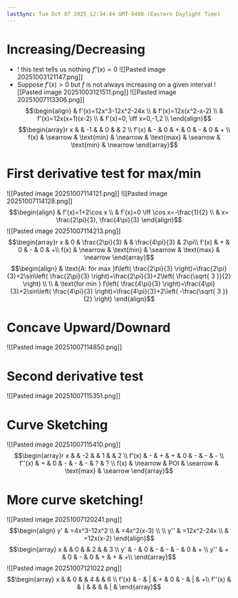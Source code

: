 ```yaml
---
lastSync: Tue Oct 07 2025 12:34:44 GMT-0400 (Eastern Daylight Time)
---
```

# Increasing/Decreasing
- ! this test tells us nothing $f''(x)=0$
![[Pasted image 20251003121147.png]]
- Suppose $f'(x)>0$ but $f$ is not always increasing on a given interval
![[Pasted image 20251003121511.png]]
![[Pasted image 20251007113306.png]]
$$\begin{align}
 & f'(x)=12x^3-12x^2-24x \\
 & f'(x)=12x(x^2-x-2) \\
 & f'(x)=12x(x+1)(x-2) \\
 & f'(x)=0, \iff x=0,-1,2 \\
\end{align}$$
$$\begin{array}r
x &  & -1  & & 0 & &  2 \\
f'(x)  & - & 0  & + & 0 & - &  0 & + \\
f(x) & \searrow & \text{min} & \nearrow & \text{max} & \searrow & \text{min} & \nearrow
\end{array}$$
# First derivative test for max/min
![[Pasted image 20251007114121.png]]
![[Pasted image 20251007114128.png]]
$$\begin{align}
 & f'(x)=1+2\cos x \\
 & f'(x)=0 \iff \cos x=-\frac{1}{2} \\
 & x= \frac{2\pi}{3}, \frac{4\pi}{3}
\end{align}$$
![[Pasted image 20251007114213.png]]
$$\begin{array}r
x & 0 & \frac{2\pi}{3}  & & \frac{4\pi}{3} & 2\pi\\
f'(x)  & + & 0  & - & 0 & +\\
f(x) & \nearrow & \text{min} & \searrow & \text{max} & \nearrow
\end{array}$$
$$\begin{align}
 & \text{A: for max }f\left( \frac{2\pi}{3} \right)=\frac{2\pi}{3}+2\sin\left( \frac{2\pi}{3} \right)=\frac{2\pi}{3}+2\left( \frac{\sqrt{ 3 }}{2} \right) \\
 \\
 & \text{for min } f\left( \frac{4\pi}{3} \right)=\frac{4\pi}{3}+2\sin\left( \frac{4\pi}{3} \right)=\frac{4\pi}{3}+2\left( -\frac{\sqrt{ 3 }}{2} \right)
\end{align}$$
# Concave Upward/Downard
![[Pasted image 20251007114850.png]]
# Second derivative test
![[Pasted image 20251007115351.png]]
# Curve Sketching
![[Pasted image 20251007115410.png]]
$$\begin{array}r
x &  & -2 &  & 1 &  & 2 \\
f'(x) & - & + & + & 0 & - & - & - \\
f''(x) & + & 0 & - & - & - & ? & ? \\
f(x) & \nearrow  & POI & \searrow & \text{max} & \searrow
\end{array}$$
# More curve sketching!
![[Pasted image 20251007120241.png]]
$$\begin{align}
y' & =4x^3-12x^2 \\
 & =4x^2(x-3) \\ \\
y'' & =12x^2-24x \\
 & =12x(x-2)
\end{align}$$
$$\begin{array}
x &  & 0  &  & 2 &  & 3 \\
y' & - & 0 & - & - & - & 0  & + \\
y'' & + & 0 & - & 0  & + & + & +\\
\end{array}$$
![[Pasted image 20251007121022.png]]
$$\begin{array}
x &  & 0 &  & 4 &  & 6 \\
f'(x) & - & |  & + & 0 & - & | & +\\
f''(x) &  & | &  &  &  & | & 
\end{array}$$
